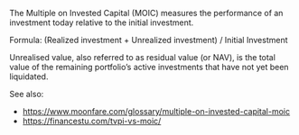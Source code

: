 The Multiple on Invested Capital (MOIC) measures the performance of an
investment today relative to the initial investment.

Formula: (Realized investment + Unrealized investment) / Initial Investment

Unrealised value, also referred to as residual value (or NAV), is the total
value of the remaining portfolio’s active investments that have not yet been
liquidated.

See also:
- <https://www.moonfare.com/glossary/multiple-on-invested-capital-moic>
- <https://financestu.com/tvpi-vs-moic/>
